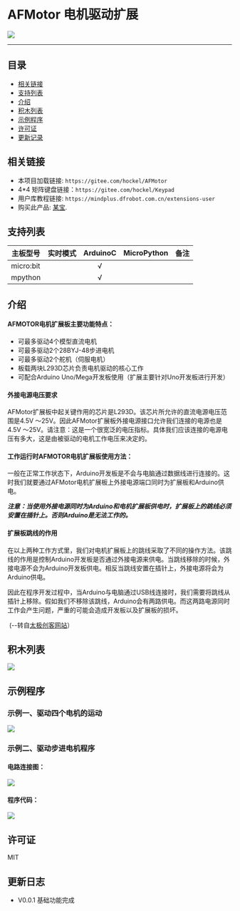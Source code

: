 # AFMotor 电机驱动扩展


![](./arduinoC/_images/featured.png)

---------------------------------------------------------

## 目录

* [相关链接](#相关链接)
* [支持列表](#支持列表)
* [介绍](#介绍)
* [积木列表](#积木列表)
* [示例程序](#示例程序)
* [许可证](#许可证)
* [更新记录](#更新记录)

## 相关链接
* 本项目加载链接: ```https://gitee.com/hockel/AFMotor```
* 4*4 矩阵键盘链接：```https://gitee.com/hockel/Keypad```
* 用户库教程链接: ```https://mindplus.dfrobot.com.cn/extensions-user```
* 购买此产品: [某宝]([https://s.taobao.com/search?q=%E5%85%BC%E5%AE%B9Arduino+%E7%94%B5%E6%9C%BA%E9%A9%B1%E5%8A%A8%E6%89%A9%E5%B1%95%E6%9D%BF+motor+control+shield+L293D+%E9%A9%AC%E8%BE%BE%E6%9D%BF&imgfile=&js=1&stats_click=search_radio_all%3A1&initiative_id=staobaoz_20200702&ie=utf8](https://s.taobao.com/search?q=兼容Arduino+电机驱动扩展板+motor+control+shield+L293D+马达板&imgfile=&js=1&stats_click=search_radio_all%3A1&initiative_id=staobaoz_20200702&ie=utf8)).

## 支持列表

| 主板型号  | 实时模式 | ArduinoC | MicroPython | 备注 |
| --------- | :------: | :------: | :---------: | ---- |
| micro:bit |          |    √     |             |      |
| mpython   |          |    √     |             |      |

## 介绍

#### AFMOTOR电机扩展板主要功能特点：

- 可最多驱动4个模型直流电机
- 可最多驱动2个28BYJ-48步进电机
- 可最多驱动2个舵机（伺服电机）
- 板载两块L293D芯片负责电机驱动的核心工作
- 可配合Arduino Uno/Mega开发板使用（扩展主要针对Uno开发板进行开发）

#### 外接电源电压要求

AFMotor扩展板中起关键作用的芯片是L293D。该芯片所允许的直流电源电压范围是4.5V ～25V。因此AFMotor扩展板外接电源接口允许我们连接的电源也是4.5V ～25V。请注意：这是一个很宽泛的电压指标。具体我们应该连接的电源电压有多大，这是由被驱动的电机工作电压来决定的。

#### 工作运行时AFMOTOR电机扩展板使用方法：

一般在正常工作状态下，Arduino开发板是不会与电脑通过数据线进行连接的。这时我们就要通过AFMotor电机扩展板上外接电源端口同时为扩展板和Arduino供电。

***注意：当使用外接电源同时为Arduino和电机扩展板供电时，扩展板上的跳线必须安置在插针上。否则Arduino是无法工作的。***

#### 扩展板跳线的作用

在以上两种工作方式里，我们对电机扩展板上的跳线采取了不同的操作方法。该跳线的作用是控制Arduino开发板是否通过外接电源来供电。当跳线移除的时候，外接电源不会为Arduino开发板供电。相反当跳线安置在插针上，外接电源将会为Arduino供电。

因此在程序开发过程中，当Arduino与电脑通过USB线连接时，我们需要将跳线从插针上移除。假如我们不移除该跳线，Arduino会有两路供电。而这两路电源同时工作会产生问题，严重的可能会造成开发板以及扩展板的损坏。

​                                                                                                                                                        (--转自[太极创客网站](http://www.taichi-maker.com/homepage/reference-index/motor-reference-index/arduino-motor-shield/)）

## 积木列表

![](./arduinoC/_images/blocks.png)

## 示例程序

###  示例一、驱动四个电机的运动

![](./arduinoC/_images/example.png)



### 示例二、驱动步进电机程序

#### 电路连接图：

![](./arduinoC/_images/temp1.png)

#### 程序代码：

![](./arduinoC/_images/example1.png)

## 许可证

MIT


## 更新日志
* V0.0.1  基础功能完成

  